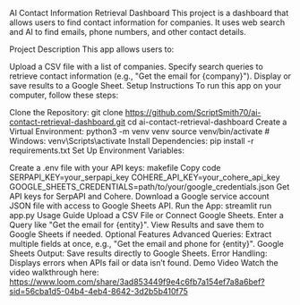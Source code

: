 AI Contact Information Retrieval Dashboard
This project is a dashboard that allows users to find contact information for companies. It uses web search and AI to find emails, phone numbers, and other contact details.

Project Description
This app allows users to:

Upload a CSV file with a list of companies.
Specify search queries to retrieve contact information (e.g., "Get the email for {company}").
Display or save results to a Google Sheet.
Setup Instructions
To run this app on your computer, follow these steps:

Clone the Repository:
git clone https://github.com/ScriptSmith70/ai-contact-retrieval-dashboard.git
cd ai-contact-retrieval-dashboard
Create a Virtual Environment:
python3 -m venv venv
source venv/bin/activate  # Windows: venv\Scripts\activate
Install Dependencies:
pip install -r requirements.txt
Set Up Environment Variables:

Create a .env file with your API keys:
makefile
Copy code
SERPAPI_KEY=your_serpapi_key
COHERE_API_KEY=your_cohere_api_key
GOOGLE_SHEETS_CREDENTIALS=path/to/your/google_credentials.json
Get API keys for SerpAPI and Cohere.
Download a Google service account JSON file with access to Google Sheets API.
Run the App:
streamlit run app.py
Usage Guide
Upload a CSV File or Connect Google Sheets.
Enter a Query like "Get the email for {entity}".
View Results and save them to Google Sheets if needed.
Optional Features
Advanced Queries: Extract multiple fields at once, e.g., "Get the email and phone for {entity}".
Google Sheets Output: Save results directly to Google Sheets.
Error Handling: Displays errors when APIs fail or data isn’t found.
Demo Video
Watch the video walkthrough here: https://www.loom.com/share/3ad853449f9e4c6fb7a154ef7a8a6bef?sid=56cba1d5-04b4-4eb4-8642-3d2b5b410f75

